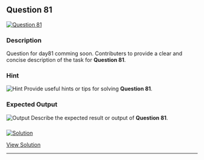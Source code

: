 


## Question 81
<a href="https://github.com/alishgosai/Javascript-Exercise-and-Solutions/blob/master/questions/Question81.md" target="_blank">
  <img src="https://img.shields.io/badge/Question-81-purple?style=for-the-badge&logoSize=60" alt="Question 81">
</a>

### **Description**
Question for day81 comming soon.
Contributers to provide a clear and concise description of the task for **Question 81**.

### **Hint**
![Hint](https://img.shields.io/badge/Hint:-blue)
Provide useful hints or tips for solving **Question 81**.

### **Expected Output**
![Output](https://img.shields.io/badge/Output:-blue)
Describe the expected result or output of **Question 81**.

### <a href="https://github.com/alishgosai/Javascript-Exercise-and-Solutions/blob/master/solutions/Solution81.js" target="_blank">
  <img src="https://img.shields.io/badge/Solution-1f8e00?style=for-the-badge&logo=solution&logoColor=white" alt="Solution">
</a>

<a href="https://github.com/alishgosai/Javascript-Exercise-and-Solutions/blob/master/solutions/Solution81.js" target="_blank">View Solution</a>

---

